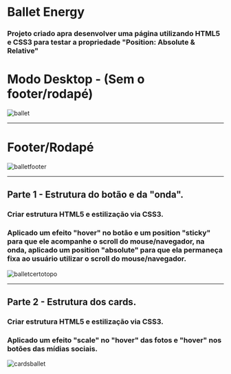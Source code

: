 # Ballet Energy

### Projeto criado apra desenvolver uma página utilizando HTML5 e CSS3 para testar a propriedade "Position: Absolute & Relative"

# Modo Desktop - (Sem o footer/rodapé)

![ballet](https://user-images.githubusercontent.com/115199808/213890112-0e09aa85-23b3-486e-b700-08948e56fc31.jpg)

<hr>

# Footer/Rodapé

![balletfooter](https://user-images.githubusercontent.com/115199808/213890393-905288af-ed27-4283-98dd-d36a5df6dc38.gif)

<hr> 

## Parte 1 - Estrutura do botão e da "onda".

### Criar estrutura HTML5 e estilização via CSS3. 
### Aplicado um efeito "hover" no botão e um position "sticky" para que ele acompanhe o scroll do mouse/navegador, na onda, aplicado um position "absolute" para que ela permaneça fixa ao usuário utilizar o scroll do mouse/navegador.

![balletcertotopo](https://user-images.githubusercontent.com/115199808/213892816-a360fdff-53e2-43cf-9873-4e4473d9db28.gif)

<hr>

## Parte 2 - Estrutura dos cards.

### Criar estrutura HTML5 e estilização via CSS3.
### Aplicado um efeito "scale" no "hover" das fotos e "hover" nos botões das mídias sociais.

![cardsballet](https://user-images.githubusercontent.com/115199808/213893927-5e7d6f4c-9c23-46bc-ba8e-8ee857aec326.gif)


